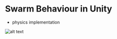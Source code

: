 # Swarm Behaviour in Unity
- physics implementation

![alt text](https://raw.githubusercontent.com/TheCuttlefish/Swarm/24c651f49a167c8421a704d4f4c9fb30f2f42d71/flock_1.gif "Screenshot of the game")